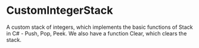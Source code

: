 # CustomIntegerStack

A custom stack of integers, which implements the basic functions of Stack in C# - Push, Pop, Peek. We also have a function Clear, which clears the stack.
